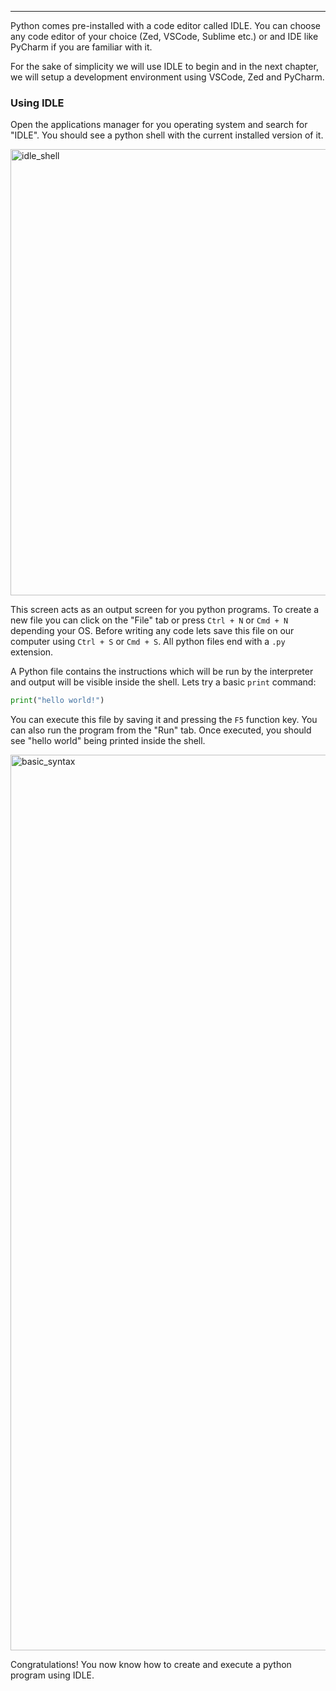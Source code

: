 ------------------------------------------------------------------------

Python comes pre-installed with a code editor called IDLE. You can choose any code editor of your choice (Zed, VSCode, Sublime etc.) or and IDE like PyCharm if you are familiar with it.

For the sake of simplicity we will use IDLE to begin and in the next chapter, we will setup a development environment using VSCode, Zed and PyCharm.

### Using IDLE

Open the applications manager for you operating system and search for "IDLE". You should see a python shell with the current installed version of it.

<img width="714" alt="idle_shell" src="https://github.com/user-attachments/assets/36821afd-4e1f-4c86-bcac-052c1615e665" />

This screen acts as an output screen for you python programs. To create a new file you can click on the "File" tab or press `Ctrl + N`  or `Cmd + N` depending your OS. Before writing any code lets save this file on our computer using `Ctrl + S` or `Cmd + S`. All python files end with a `.py` extension.

A Python file contains the instructions which will be run by the interpreter and output will be visible inside the shell. Lets try a basic `print` command:

```python
print("hello world!")
```

You can execute this file by saving it and pressing the `F5` function key. You can also run the program from the "Run" tab. Once executed, you should see "hello world" being printed inside the shell.

<img width="1433" alt="basic_syntax" src="https://github.com/user-attachments/assets/05c1c58e-5b07-4ea2-9a73-537dade17398" />

Congratulations! You now know how to create and execute a python program using IDLE.
